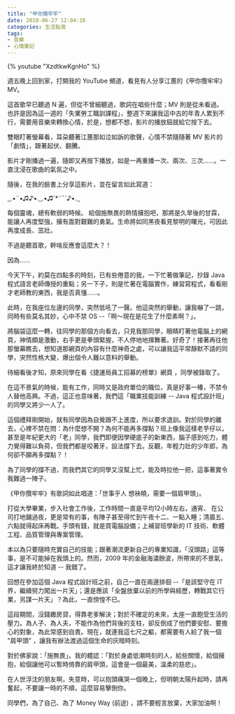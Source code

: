 ```yaml
---
title: "甲你攬牢牢"
date: 2010-06-27 12:04:16
categories: 生活點滴
tags:
- 音樂
- 心情筆記
---
```


{% youtube "XzdtkwKgnHo" %}

週五晚上回到家，打開我的 YouTube 頻道，看見有人分享江蕙的《甲你攬牢牢》MV。
<!-- more -->

這首歌早已聽過 N 遍，但從不曾細聽過，歌詞在唱些什麼；MV 則是從未看過。也許是因為這一週的「失業勞工職訓課程」，整週下來讓我這中古的年青人累到不行，需要用音樂來轉換心情，於是，想都不想，影片的播放鈕就給它按下去。

雙眼盯著螢幕看，耳朶聽著江蕙那如泣如訴的歌聲，心情不禁隨隨著 MV 影片的「劇情」，跟著起伏、翻騰。

影片才剛播過一遍，隨即又再按下播放，如是一再重播一次、兩次、三次......。一直沈浸在歌曲的氣氛之中。

隨後，在我的臉書上分享這影片，並在留言如此寫道：

¸¸.•¨•♫♪•.¸¸.•♫´*¨¯`♪•.¸¸

每個靈魂，總有軟弱的時候。
給個施無畏的熱情擁抱吧，那將是久旱後的甘霖，能讓人再度堅強，擁有面對艱難的勇氣。生命將如同黑夜看見黎明的曙光，可因此再度成長、茁壯。

不過是聽首歌，幹啥反應會這麼大？！

因為......

今天下午，約莫在四點多的時刻，已有些倦意的我，一下忙著做筆記，抄錄 Java 程式語言老師傳授的重點；另一下子，則是忙著在電腦實作，練習寫程式，看看剛才老師教的東西，我是否真懂......。

此時，在我座位左邊的同學，突然低吼了一聲。他這突然的舉動，讓我嚇了一跳，同時有些莫名其妙，心中不禁 OS --「啊～現在是花生了什麼素啊？」。

將腦袋這麼一轉，往同學的那個方向看去，只見我那同學，眼睛盯著他電腦上的網頁，神情頗是激動，右手更是拳頭緊握，不人停地地揮舞著。好奇了！接著再往他那螢幕瞧去，想知道那網頁的內容有什麼神奇之處，可以讓我這平常靜默不語的同學，宊然性格大變，爆出個令人難以意料的舉動。

待細看後才知，原來同學在看《捷運局員工招募的榜單》網頁 ，同學被錄取了。

在這不景氣的時候，能有工作，同時又是政府單位的職位，真是好事一椿，不禁令人替他高興。不過，這正也意味著，我們這「職業技能訓練 -- Java 程式設計班」的同學又將少一人了。

這個禮拜剛開始，就有同學因為自覺跟不上進度，所以要求退訓。對於同學的離去，心裡不禁在問：為什麼想不開？為何不能再多撐點？班上像我這樣老芋仔以，甚至是年紀更大的「老」同學，我們即便因學硬底子的新東西，腦子感到吃力，體力覺得難以負荷，但我們都是咬著牙，設法撐下去。反觀，年輕力壯的少年郎，為何卻不願再多撐點？！

為了同學的撐不過，而我們其它的同學又沒幫上忙，能及時拉他一把，這事著實令我難過一陣子。

《甲你攬牢牢》有歌詞如此唱道：「世事乎人 想袂曉，需要一個肩甲頭」。

打從大學畢業，步入社會工作後，工作時間一直是平均12小時左右，通宵、 在公司打地鋪過夜，更是常有的事，有陣子甚至得忙到午夜十二、一點入睡；清晨五、六點就得起床再戰。手頭有錢，就是買電腦設備；上補習班學新的 IT 技術、軟體工程、品質管理與專案管理。

本以為只要隨時充實自己的技能；跟著潮流更新自己的專業知識，「沒頭路」這等事，是不可能掉在我頭上的。然而，2009 年的金融海潚餘波，所帶來的不景氣，這才讓我終於知道 -- 我錯了。

回想在參加這個 Java 程式設計班之前，自己一直在兩邊排徊 --「是該堅守在 IT 界，繼續努力闖出一片天」；還是應該「全盤放棄以前的所學與經歷，轉戰其它行業，另謀一片天」？為此，一直傍惶不已。

這段期間，沒錢繳房貸，得靠老爹解決；對於不確定的未來，太座一直飽受生活的壓力。為人子、為人夫，不能作為他們背後的支柱，卻反倒成了他們要安慰、要擔心的對象，為此常感到自責。現在，就連我這七尺之軀，都需要有人給了我一個 "肩甲頭" ，讓我有辦法渡過這個生命的灰暗時刻。

對於佛家說：「施無畏」。我的體認：「對於身處低潮時刻的人，給些關懷，給個擁抱，給個讓他可以暫時倚靠的肩甲頭，這會是一個最美，溫柔的慈悲」。

在人世浮沈的朋友啊，失意時，可以抱頭痛哭一個晚上，但明朝太陽升起時，請再奮起，不要讓一時的不順，這麼容易擊倒你。

同學們，為了自己、為了 Money Way (前途) ，請不要輕言放棄，大家加油啊！
